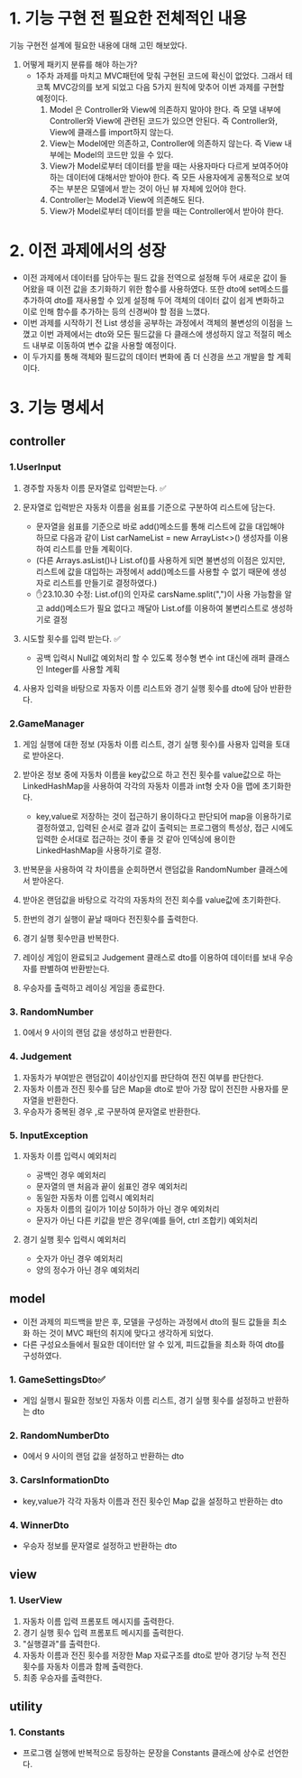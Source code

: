 # 1. 기능 구현 전 필요한 전체적인 내용
기능 구현전 설계에 필요한 내용에 대해 고민 해보았다.
1. 어떻게 패키지 분류를 해야 하는가?
    - 1주차 과제를 마치고 MVC패턴에 맞춰 구현된 코드에 확신이 없었다. 그래서 테코톡 MVC강의를 보게 되었고 다음 5가지 원칙에 맞추어 이번 과제를 구현할 예정이다.
        1) Model 은 Controller와 View에 의존하지 말아야 한다. 즉 모델 내부에 Controller와 View에 관련된 코드가 있으면 안된다. 즉 Controller와, View에 클래스를 import하지 않는다.
        2) View는 Model에만 의존하고, Controller에 의존하지 않는다. 즉 View 내부에는 Model의 코드만 있을 수 있다.
        3) View가 Model로부터 데이터를 받을 때는 사용자마다 다르게 보여주어야 하는 데이터에 대해서만 받아야 한다. 즉 모든 사용자에게 공통적으로 보여 주는 부분은 모델에서 받는 것이 아닌 뷰 자체에 있어야 한다.
        4) Controller는 Model과 View에 의존해도 된다.
        5) View가 Model로부터 데이터를 받을 때는 Controller에서 받아야 한다.

# 2. 이전 과제에서의 성장
- 이전 과제에서 데이터를 담아두는 필드 값을 전역으로 설정해 두어 새로운 값이 들어왔을 때 이전 값을 초기화하기 위한 함수를 사용하였다.
  또한 dto에 set메소드를 추가하여 dto를 재사용할 수 있게 설정해 두어 객체의 데이터 값이 쉽게 변화하고 이로 인해 함수를 추가하는 등의 신경써야 할 점을 느꼈다.
- 이번 과제를 시작하기 전 List 생성을 공부하는 과정에서 객체의 불변성의 이점을 느꼈고 이번 과제에서는 dto와 모든 필드값을 다 클래스에 생성하지 않고 적절히 메소드 내부로 이동하여 변수 값을 사용할 예정이다.
- 이 두가지를 통해 객체와 필드값의 데이터 변화에 좀 더 신경을 쓰고 개발을 할 계획이다.

# 3. 기능 명세서
## controller
### 1.UserInput
1) 경주할 자동차 이름 문자열로 입력받는다. ✅
2) 문자열로 입력받은 자동차 이름을 쉼표를 기준으로 구분하여 리스트에 담는다.
    - 문자열을 쉼표를 기준으로 바로 add()메소드를 통해 리스트에 값을 대입해야 하므로 다음과 같이 List<String> carNameList = new ArrayList<>() 생성자를 이용하여 리스트를 만들 계획이다.
    - (다른 Arrays.asList()나 List.of()를 사용하게 되면 불변성의 이점은 있지만, 리스트에 값을 대입하는 과정에서 add()메소드를 사용할 수 없기 때문에 생성자로 리스트를 만들기로 결정하였다.)
    - ✋23.10.30 수정: List.of()의 인자로 carsName.split(",")이 사용 가능함을 알고 add()메소드가 필요 없다고 깨달아 List.of를 이용하여 불변리스트로 생성하기로 결정
3) 시도할 횟수를 입력 받는다. ✅

    - 공백 입력시 Null값 예외처리 할 수 있도록 정수형 변수 int 대신에 래퍼 클래스인 Integer를 사용할 계획
4) 사용자 입력을 바탕으로 자동자 이름 리스트와 경기 실행 횟수를 dto에 담아 반환한다.

### 2.GameManager
1) 게임 실행에 대한 정보 (자동차 이름 리스트, 경기 실행 횟수)를 사용자 입력을 토대로 받아온다.
2) 받아온 정보 중에 자동차 이름을 key값으로 하고 전진 횟수를 value값으로 하는 LinkedHashMap을 사용하여 각각의 자동차 이름과 int형 숫자 0을 맵에 초기화한다.

    - key,value로 저장하는 것이 접근하기 용이하다고 판단되어 map을 이용하기로 결정하였고, 입력된 순서로 결과 값이 출력되는 프로그램의 특성상, 접근 시에도 입력한 순서대로 접근하는 것이 좋을 것 같아 인덱싱에 용이한 LinkedHashMap을 사용하기로 결정.
3) 반복문을 사용하여 각 차이름을 순회하면서 랜덤값을 RandomNumber 클래스에서 받아온다.
4) 받아온 랜덤값을 바탕으로 각각의 자동차의 전진 회수를 value값에 초기화한다.
5) 한번의 경기 실행이 끝날 때마다 전진횟수를 출력한다.
6) 경기 실행 횟수만큼 반복한다.
7) 레이싱 게임이 완료되고 Judgement 클래스로 dto를 이용하여 데이터를 보내 우승자를 판별하여 반환받는다.
8) 우승자를 출력하고 레이싱 게임을 종료한다.

### 3. RandomNumber
1) 0에서 9 사이의 랜덤 값을 생성하고 반환한다.

### 4. Judgement
1) 자동차가 부여받은 랜덤값이 4이상인지를 판단하여 전진 여부를 판단한다.
2) 자동차 이름과 전진 횟수를 담은 Map을 dto로 받아 가장 많이 전진한 사용자를 문자열을 반환한다.
3) 우승자가 중복된 경우 ,로 구분하여 문자열로 반환한다.

### 5. InputException
1) 자동차 이름 입력시 예외처리
    - 공백인 경우 예외처리
    - 문자열의 맨 처음과 끝이 쉼표인 경우 예외처리
    - 동일한 자동차 이름 입력시 예외처리
    - 자동차 이름의 길이가 1이상 5이하가 아닌 경우 예외처리
    - 문자가 아닌 다른 키값을 받은 경우(예를 들어, ctrl 조합키) 예외처리


2) 경기 실행 횟수 입력시 예외처리
    - 숫자가 아닌 경우 예외처리
    - 양의 정수가 아닌 경우 예외처리

## model

- 이전 과제의 피드백을 받은 후, 모델을 구성하는 과정에서 dto의 필드 값들을 최소화 하는 것이 MVC 패턴의 취지에 맞다고 생각하게 되었다.
- 다른 구성요소들에서 필요한 데이터만 알 수 있게, 피드값들을 최소화 하여 dto를 구성하였다.

### 1. GameSettingsDto✅
- 게임 실행시 필요한 정보인 자동차 이름 리스트, 경기 실행 횟수를 설정하고 반환하는 dto

### 2. RandomNumberDto
- 0에서 9 사이의 랜덤 값을 설정하고 반환하는 dto

### 3. CarsInformationDto
- key,value가 각각 자동차 이름과 전진 횟수인 Map 값을 설정하고 반환하는 dto

### 4. WinnerDto
- 우승자 정보를 문자열로 설정하고 반환하는 dto

## view

### 1. UserView
1) 자동차 이름 입력 프롬포트 메시지를 출력한다.
2) 경기 실행 횟수 입력 프롬포트 메시지를 출력한다.
3) "실행결과"를 출력한다.
4) 자동차 이름과 전진 횟수를 저장한 Map 자료구조를 dto로 받아 경기당 누적 전진 횟수를 자동차 이름과 함께 출력한다.
5) 최종 우승자를 출력한다.

## utility

### 1. Constants
- 프로그램 실행에 반복적으로 등장하는 문장을 Constants 클래스에 상수로 선언한다.